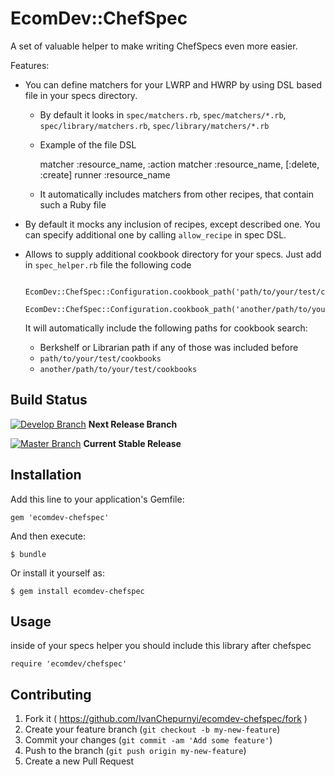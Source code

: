 # EcomDev::ChefSpec

A set of valuable helper to make writing ChefSpecs even more easier. 

Features:

 * You can define matchers for your LWRP and HWRP by using DSL based file in your specs directory. 
    * By default it looks in `spec/matchers.rb`, `spec/matchers/*.rb`,  `spec/library/matchers.rb`, `spec/library/matchers/*.rb`
    * Example of the file DSL
       
        matcher :resource_name, :action
        matcher :resource_name, [:delete, :create]
        runner :resource_name
        
    * It automatically includes matchers from other recipes, that contain such a Ruby file
        
 * By default it mocks any inclusion of recipes, except described one. You can specify additional one by calling `allow_recipe` in spec DSL. 
 * Allows to supply additional cookbook directory for your specs. Just add in `spec_helper.rb` file the following code
       
        EcomDev::ChefSpec::Configuration.cookbook_path('path/to/your/test/cookbooks')
        EcomDev::ChefSpec::Configuration.cookbook_path('another/path/to/your/test/cookbooks')
        
    It will automatically include the following paths for cookbook search:

    * Berkshelf or Librarian path if any of those was included before
    * `path/to/your/test/cookbooks`
    * `another/path/to/your/test/cookbooks`  
   

## Build Status

[![Develop Branch](https://api.travis-ci.org/IvanChepurnyi/ecomdev-chefspec.svg?branch=develop)](https://travis-ci.org/IvanChepurnyi/ecomdev-chefspec) **Next Release Branch**
    
[![Master Branch](https://api.travis-ci.org/IvanChepurnyi/ecomdev-chefspec.svg)](https://travis-ci.org/IvanChepurnyi/ecomdev-chefspec) **Current Stable Release** 
   

## Installation

Add this line to your application's Gemfile:

    gem 'ecomdev-chefspec'

And then execute:

    $ bundle

Or install it yourself as:

    $ gem install ecomdev-chefspec

## Usage

inside of your specs helper you should include this library after chefspec

    require 'ecomdev/chefspec'
    

## Contributing

1. Fork it ( https://github.com/IvanChepurnyi/ecomdev-chefspec/fork )
2. Create your feature branch (`git checkout -b my-new-feature`)
3. Commit your changes (`git commit -am 'Add some feature'`)
4. Push to the branch (`git push origin my-new-feature`)
5. Create a new Pull Request
